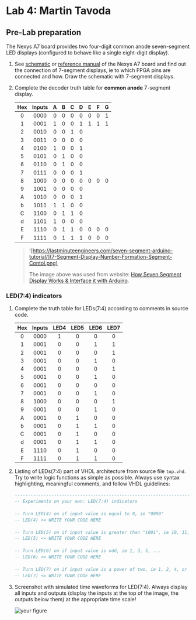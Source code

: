 # Lab 4: Martin Tavoda

## Pre-Lab preparation

The Nexys A7 board provides two four-digit common anode seven-segment LED displays (configured to behave like a single eight-digit display).

1. See [schematic](https://github.com/tomas-fryza/digital-electronics-1/blob/master/docs/nexys-a7-sch.pdf) or [reference manual](https://reference.digilentinc.com/reference/programmable-logic/nexys-a7/reference-manual) of the Nexys A7 board and find out the connection of 7-segment displays, ie to which FPGA pins are connected and how. Draw the schematic with 7-segment displays.

2. Complete the decoder truth table for **common anode** 7-segment display.

   | **Hex** | **Inputs** | **A** | **B** | **C** | **D** | **E** | **F** | **G** |
   | :-: | :-: | :-: | :-: | :-: | :-: | :-: | :-: | :-: |
   | 0 | 0000 | 0 | 0 | 0 | 0 | 0 | 0 | 1 |
   | 1 | 0001 | 1 | 0 | 0 | 1 | 1 | 1 | 1 |
   | 2 | 0010 | 0 | 0 | 1 | 0 |   |   |   |
   | 3 | 0011 | 0 | 0 | 0 | 0 |   |   |   |
   | 4 | 0100 | 1 | 0 | 0 | 1 |   |   |   |
   | 5 | 0101 | 0 | 1 | 0 | 0 |   |   |   |
   | 6 | 0110 | 0 | 1 | 0 | 0 |   |   |   |
   | 7 | 0111 | 0 | 0 | 0 | 1 |   |   |   |
   | 8 | 1000 | 0 | 0 | 0 | 0 | 0 | 0 | 0 |
   | 9 | 1001 | 0 | 0 | 0 | 0 |   |   |   |
   | A | 1010 | 0 | 0 | 0 | 1 |   |   |   |
   | b | 1011 | 1 | 1 | 0 | 0 |   |   |   |
   | C | 1100 | 0 | 1 | 1 | 0 |   |   |   |
   | d | 1101 | 1 | 0 | 0 | 0 |   |   |   |
   | E | 1110 | 0 | 1 | 1 | 0 | 0 | 0 | 0 |
   | F | 1111 | 0 | 1 | 1 | 1 | 0 | 0 | 0 |

   > ![https://lastminuteengineers.com/seven-segment-arduino-tutorial/](7-Segment-Display-Number-Formation-Segment-Contol.png)
   >
   > The image above was used from website: [How Seven Segment Display Works & Interface it with Arduino](https://lastminuteengineers.com/seven-segment-arduino-tutorial/).
   >

<a name="part1"></a>

### LED(7:4) indicators

1. Complete the truth table for LEDs(7:4) according to comments in source code.

   | **Hex** | **Inputs** | **LED4** | **LED5** | **LED6** | **LED7** |
   | :-: | :-: | :-: | :-: | :-: | :-: |
   | 0 | 0000 | 1 | 0 | 0 | 0 |
   | 1 | 0001 | 0 | 0 | 1 | 1 |
   | 2 | 0001 | 0 | 0 | 0 | 1 |
   | 3 | 0001 | 0 | 0 | 1 | 0 |
   | 4 | 0001 | 0 | 0 | 0 | 1 |
   | 5 | 0001 | 0 | 0 | 1 | 0 |
   | 6 | 0001 | 0 | 0 | 0 | 0 |
   | 7 | 0001 | 0 | 0 | 1 | 0 |
   | 8 | 1000 | 0 | 0 | 0 | 1 |
   | 9 | 0001 | 0 | 0 | 1 | 0 |
   | A | 0001 | 0 | 1 | 0 | 0 |
   | b | 0001 | 0 | 1 | 1 | 0 |
   | C | 0001 | 0 | 1 | 0 | 0 |
   | d | 0001 | 0 | 1 | 1 | 0 |
   | E | 1110 | 0 | 1 | 0 | 0 |
   | F | 1111 | 0 | 1 | 1 | 0 |

2. Listing of LEDs(7:4) part of VHDL architecture from source file `top.vhd`. Try to write logic functions as simple as possible. Always use syntax highlighting, meaningful comments, and follow VHDL guidelines:

   ```vhdl
   --------------------------------------------------------------------
   -- Experiments on your own: LED(7:4) indicators

   -- Turn LED(4) on if input value is equal to 0, ie "0000"
   -- LED(4) <= WRITE YOUR CODE HERE

   -- Turn LED(5) on if input value is greater than "1001", ie 10, 11, 12, ...
   -- LED(5) <= WRITE YOUR CODE HERE

   -- Turn LED(6) on if input value is odd, ie 1, 3, 5, ...
   -- LED(6) <= WRITE YOUR CODE HERE

   -- Turn LED(7) on if input value is a power of two, ie 1, 2, 4, or 8
   -- LED(7) <= WRITE YOUR CODE HERE
   ```

3. Screenshot with simulated time waveforms for LED(7:4). Always display all inputs and outputs (display the inputs at the top of the image, the outputs below them) at the appropriate time scale!

   ![your figure]()